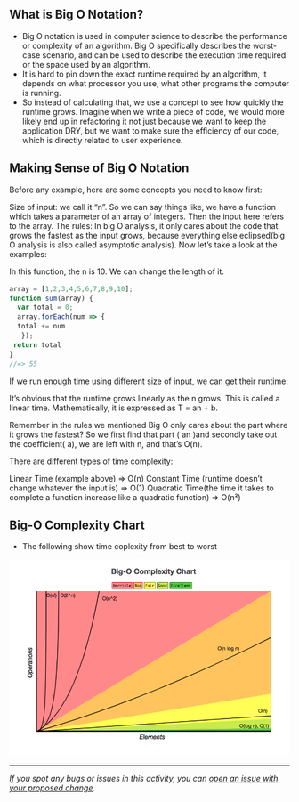 ## What is Big O Notation?

 - Big O notation is used in computer science to describe the performance or complexity of an algorithm. Big O specifically describes the worst-case scenario, and can be used to describe the execution time required or the space used by an algorithm. 
 - It is hard to pin down the exact runtime required by an algorithm, it depends on what processor you use, what other programs the computer is running. 
 - So instead of calculating that, we use a concept to see how quickly the runtime grows. Imagine when we write a piece of code, we would more likely end up in refactoring it not just because we want to keep the application DRY, but we want to make sure the efficiency of our code, which is directly related to user experience.

## Making Sense of Big O Notation
Before any example, here are some concepts you need to know first:

Size of input: we call it “n”. So we can say things like, we have a function which takes a parameter of an array of integers. Then the input here refers to the array.
The rules: In big O analysis, it only cares about the code that grows the fastest as the input grows, because everything else eclipsed(big O analysis is also called asymptotic analysis).
Now let’s take a look at the examples:

In this function, the n is 10. We can change the length of it.

```js
array = [1,2,3,4,5,6,7,8,9,10];
function sum(array) {
  var total = 0;
  array.forEach(num => {
  total += num
   });
 return total 
}
//=> 55
```
If we run enough time using different size of input, we can get their runtime:


It’s obvious that the runtime grows linearly as the n grows. This is called a linear time. Mathematically, it is expressed as T = an + b.

Remember in the rules we mentioned Big O only cares about the part where it grows the fastest? So we first find that part ( an )and secondly take out the coefficient( a), we are left with n, and that’s O(n).

There are different types of time complexity:

Linear Time (example above) => O(n)
Constant Time (runtime doesn’t change whatever the input is) => O(1)
Quadratic Time(the time it takes to complete a function increase like a quadratic function) => O(n²)
## Big-O Complexity Chart

 - The following show time coplexity from best to worst

 ![screenshot](big0Chart.png)

 ------

_If you spot any bugs or issues in this activity, you can [open an issue with your proposed change](https://github.com/Dagic-zewdu/algorithm-practice/issues)._